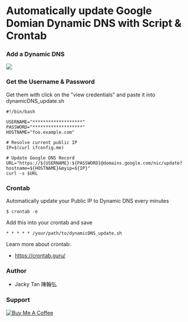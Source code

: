 # Automatically update Google Domian Dynamic DNS with Script & Crontab

### Add a Dynamic DNS
![](https://i.imgur.com/JAEvhVr.png)

### Get the Username & Password

Get them with click on the "view credentials" and paste it into dynamicDNS_update.sh
```
#!/bin/bash

USERNAME="*******************"
PASSWORD="*******************"
HOSTNAME="foo.example.com"

# Resolve current public IP
IP=$(curl ifconfig.me)

# Update Google DNS Record
URL="https://${USERNAME}:${PASSWORD}@domains.google.com/nic/update?hostname=${HOSTNAME}&myip=${IP}"
curl -s $URL
```

### Crontab
Automatically update your Public IP to Dynamic DNS every minutes
```
$ crontab -e
```
Add this into your crontab and save
```
* * * * * /your/path/to/dynamicDNS_update.sh
```

Learn more about crontab:
- https://crontab.guru/


### Author
- Jacky Tan 陳翰弘

### Support
<a href="https://www.buymeacoffee.com/4zyD1tw" target="_blank"><img src="https://www.buymeacoffee.com/assets/img/custom_images/orange_img.png" alt="Buy Me A Coffee" style="height: auto !important;width: auto !important;" ></a>

